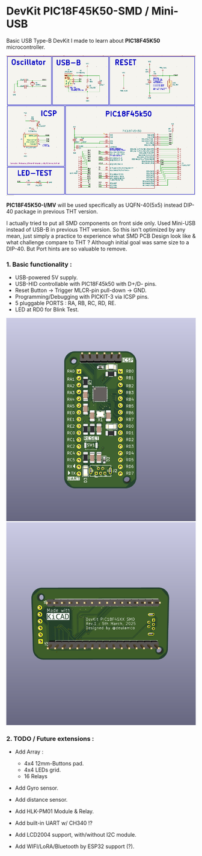 DevKit PIC18F45K50-SMD / Mini-USB
===================================
Basic USB Type-B DevKit I made to learn about **PIC18F45K50** microcontroller.

![overview](https://github.com/thetrung/DevKit_PIC18F45K50_SMD/blob/master/Images/Sch_DevKit_PIC18F.png)

**PIC18F45K50-I/MV** will be used specifically as UQFN-40(5x5) instead DIP-40 package in previous THT version.

I actually tried to put all SMD components on front side only. Used Mini-USB instead of USB-B in previous THT version. So this isn't optimized by any mean, just simply a practice to experience what SMD PCB Design look like & what challenge compare to THT ? Although initial goal was same size to a DIP-40. But Port hints are so valuable to remove.


### 1. Basic functionality :
- USB-powered 5V supply.
- USB-HID controllable with PIC18F45k50 with D+/D- pins.
- Reset Button -> Trigger MLCR-pin pull-down -> GND.
- Programming/Debugging with PICKIT-3 via ICSP pins.
- 5 pluggable PORTS : RA, RB, RC, RD, RE.
- LED at RD0 for Blink Test.

![3d_parts](https://github.com/thetrung/DevKit_PIC18F45K50_SMD/blob/master/Images/3D_View.png)
![back](https://github.com/thetrung/DevKit_PIC18F45K50_SMD/blob/master/Images/Back.png)

### 2. TODO / Future extensions :
- Add Array : 
    - 4x4 12mm-Buttons pad.
    - 4x4 LEDs grid.
    - 16 Relays
      
- Add Gyro sensor.
- Add distance sensor.
- Add HLK-PM01 Module & Relay.
- Add built-in UART w/ CH340 !?
- Add LCD2004 support, with/without I2C module.
- Add WIFI/LoRA/Bluetooth by ESP32 support (?).
  
